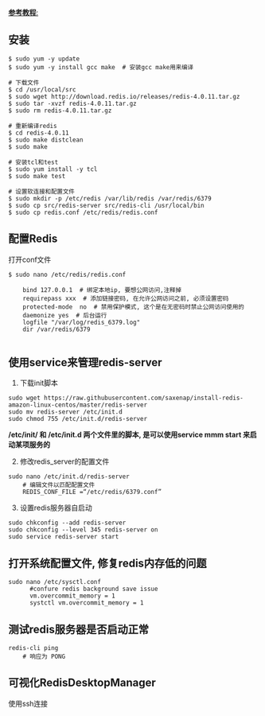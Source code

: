 [**参考教程**:](https://medium.com/@andrewcbass/install-redis-v3-2-on-aws-ec2-instance-93259d40a3ce)


## 安装

```
$ sudo yum -y update 
$ sudo yum -y install gcc make  # 安装gcc make用来编译

# 下载文件
$ cd /usr/local/src 
$ sudo wget http://download.redis.io/releases/redis-4.0.11.tar.gz
$ sudo tar -xvzf redis-4.0.11.tar.gz 
$ sudo rm redis-4.0.11.tar.gz

# 重新编译redis
$ cd redis-4.0.11 
$ sudo make distclean 
$ sudo make

# 安装tcl和test
$ sudo yum install -y tcl 
$ sudo make test

# 设置软连接和配置文件
$ sudo mkdir -p /etc/redis /var/lib/redis /var/redis/6379
$ sudo cp src/redis-server src/redis-cli /usr/local/bin
$ sudo cp redis.conf /etc/redis/redis.conf

```

## 配置Redis
打开conf文件
```
$ sudo nano /etc/redis/redis.conf

    bind 127.0.0.1  # 绑定本地ip, 要想公网访问,注释掉
    requirepass xxx  # 添加链接密码, 在允许公网访问之前, 必须设置密码
    protected-mode  no  # 禁用保护模式, 这个是在无密码时禁止公网访问使用的                           
    daemonize yes  # 后台运行                             
    logfile "/var/log/redis_6379.log"             
    dir /var/redis/6379 
    
```

## 使用service来管理redis-server

1. 下载init脚本
```
sudo wget https://raw.githubusercontent.com/saxenap/install-redis-amazon-linux-centos/master/redis-server
sudo mv redis-server /etc/init.d
sudo chmod 755 /etc/init.d/redis-server
```
**/etc/init/ 和 /etc/init.d 两个文件里的脚本, 是可以使用service mmm start 来启动某项服务的**

2.  修改redis_server的配置文件
```
sudo nano /etc/init.d/redis-server
    # 编辑文件以匹配配置文件
    REDIS_CONF_FILE =“/etc/redis/6379.conf”
```

3. 设置redis服务器自启动
```
sudo chkconfig --add redis-server 
sudo chkconfig --level 345 redis-server on 
sudo service redis-server start
```

## 打开系统配置文件, 修复redis内存低的问题
```
sudo nano /etc/sysctl.conf
      #confure redis background save issue 
      vm.overcommit_memory = 1
      systctl vm.overcommit_memory = 1
```

## 测试redis服务器是否启动正常
```
redis-cli ping
    # 响应为 PONG
```

## 可视化RedisDesktopManager
使用ssh连接



